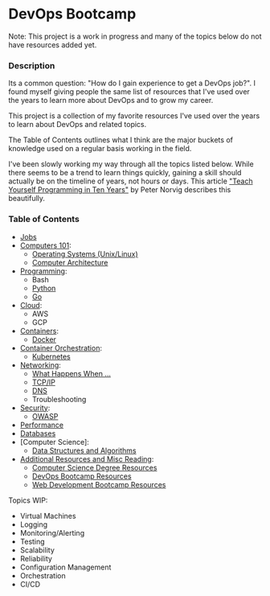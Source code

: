# DevOps Bootcamp

Note: This project is a work in progress and many of the topics below do not have resources added yet.

### Description

Its a common question: "How do I gain experience to get a DevOps job?".  I found myself giving people the same list of resources that I've used over the years to learn more about DevOps and to grow my career.

This project is a collection of my favorite resources I've used over the years to learn about DevOps and related topics.

The Table of Contents outlines what I think are the major buckets of knowledge used on a regular basis working in the field.

I've been slowly working my way through all the topics listed below. While there seems to be a trend to learn things quickly, gaining a skill should actually be on the timeline of years, not hours or days. This article ["Teach Yourself Programming in Ten Years"](http://norvig.com/21-days.html) by Peter Norvig describes this beautifully.

### Table of Contents

- [Jobs](jobs)
- [Computers 101](computers):
  - [Operating Systems (Unix/Linux)](computers#operating-systems)
  - [Computer Architecture](computers#computer-architecture)
- [Programming](programming):
	- Bash
	- [Python](programming#python)
	- [Go](programming#go)
- [Cloud](cloud):
	- AWS
	- GCP
- [Containers](containers):
	- [Docker](containers#docker)
- [Container Orchestration](containerorchestration):
	- [Kubernetes](containerorchestration#kubernetes)
- [Networking](networking):
	- [What Happens When ...](networking#what-happens-when)
	- [TCP/IP](networking#tcpip)
	- [DNS](networking#dns)
	- Troubleshooting
- [Security](security):
	- [OWASP](security#owasp)
- [Performance](performance)
- [Databases](databases)
- [Computer Science]:
	- [Data Structures and Algorithms](compsci#data-science-and-algorithms)
- [Additional Resources and Misc Reading](resources):
	- [Computer Science Degree Resources](resources#computer-science-degree-resources)
	- [DevOps Bootcamp Resources](resources#devops-bootcamp-resources)
	- [Web Development Bootcamp Resources](resources#web-development-bootcamp-resources)

Topics WIP:
- Virtual Machines
- Logging
- Monitoring/Alerting
- Testing
- Scalability
- Reliability
- Configuration Management
- Orchestration
- CI/CD
